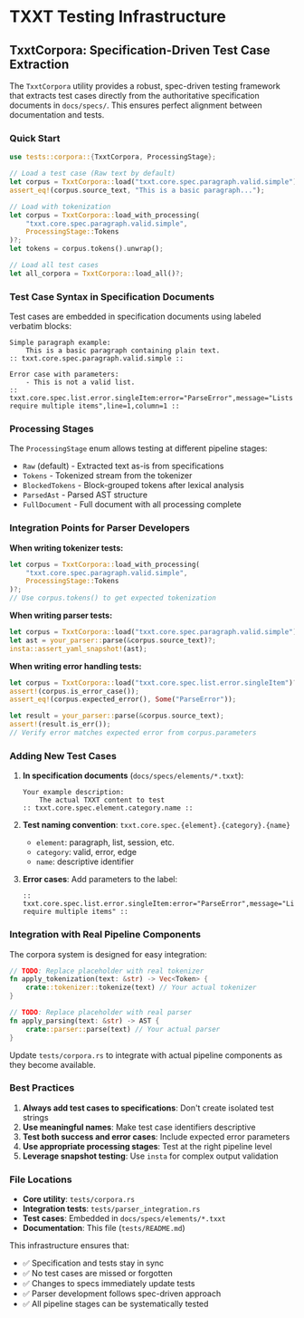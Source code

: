 # TXXT Testing Infrastructure

## TxxtCorpora: Specification-Driven Test Case Extraction

The `TxxtCorpora` utility provides a robust, spec-driven testing framework that extracts test cases directly from the authoritative specification documents in `docs/specs/`. This ensures perfect alignment between documentation and tests.

### Quick Start

```rust
use tests::corpora::{TxxtCorpora, ProcessingStage};

// Load a test case (Raw text by default)
let corpus = TxxtCorpora::load("txxt.core.spec.paragraph.valid.simple")?;
assert_eq!(corpus.source_text, "This is a basic paragraph...");

// Load with tokenization 
let corpus = TxxtCorpora::load_with_processing(
    "txxt.core.spec.paragraph.valid.simple", 
    ProcessingStage::Tokens
)?;
let tokens = corpus.tokens().unwrap();

// Load all test cases
let all_corpora = TxxtCorpora::load_all()?;
```

### Test Case Syntax in Specification Documents

Test cases are embedded in specification documents using labeled verbatim blocks:

```txxt
Simple paragraph example:
    This is a basic paragraph containing plain text.
:: txxt.core.spec.paragraph.valid.simple ::

Error case with parameters:
    - This is not a valid list.
:: txxt.core.spec.list.error.singleItem:error="ParseError",message="Lists require multiple items",line=1,column=1 ::
```

### Processing Stages

The `ProcessingStage` enum allows testing at different pipeline stages:

- `Raw` (default) - Extracted text as-is from specifications
- `Tokens` - Tokenized stream from the tokenizer
- `BlockedTokens` - Block-grouped tokens after lexical analysis  
- `ParsedAst` - Parsed AST structure
- `FullDocument` - Full document with all processing complete

### Integration Points for Parser Developers

**When writing tokenizer tests:**
```rust
let corpus = TxxtCorpora::load_with_processing(
    "txxt.core.spec.paragraph.valid.simple",
    ProcessingStage::Tokens
)?;
// Use corpus.tokens() to get expected tokenization
```

**When writing parser tests:**
```rust
let corpus = TxxtCorpora::load("txxt.core.spec.paragraph.valid.simple")?;
let ast = your_parser::parse(&corpus.source_text)?;
insta::assert_yaml_snapshot!(ast);
```

**When writing error handling tests:**
```rust
let corpus = TxxtCorpora::load("txxt.core.spec.list.error.singleItem")?;
assert!(corpus.is_error_case());
assert_eq!(corpus.expected_error(), Some("ParseError"));

let result = your_parser::parse(&corpus.source_text);
assert!(result.is_err());
// Verify error matches expected error from corpus.parameters
```

### Adding New Test Cases

1. **In specification documents** (`docs/specs/elements/*.txxt`):
   ```txxt
   Your example description:
       The actual TXXT content to test
   :: txxt.core.spec.element.category.name ::
   ```

2. **Test naming convention**: `txxt.core.spec.{element}.{category}.{name}`
   - `element`: paragraph, list, session, etc.
   - `category`: valid, error, edge
   - `name`: descriptive identifier

3. **Error cases**: Add parameters to the label:
   ```txxt
   :: txxt.core.spec.list.error.singleItem:error="ParseError",message="Lists require multiple items" ::
   ```

### Integration with Real Pipeline Components

The corpora system is designed for easy integration:

```rust
// TODO: Replace placeholder with real tokenizer
fn apply_tokenization(text: &str) -> Vec<Token> {
    crate::tokenizer::tokenize(text) // Your actual tokenizer
}

// TODO: Replace placeholder with real parser  
fn apply_parsing(text: &str) -> AST {
    crate::parser::parse(text) // Your actual parser
}
```

Update `tests/corpora.rs` to integrate with actual pipeline components as they become available.

### Best Practices

1. **Always add test cases to specifications**: Don't create isolated test strings
2. **Use meaningful names**: Make test case identifiers descriptive
3. **Test both success and error cases**: Include expected error parameters
4. **Use appropriate processing stages**: Test at the right pipeline level
5. **Leverage snapshot testing**: Use `insta` for complex output validation

### File Locations

- **Core utility**: `tests/corpora.rs`
- **Integration tests**: `tests/parser_integration.rs` 
- **Test cases**: Embedded in `docs/specs/elements/*.txxt`
- **Documentation**: This file (`tests/README.md`)

This infrastructure ensures that:
- ✅ Specification and tests stay in sync
- ✅ No test cases are missed or forgotten
- ✅ Changes to specs immediately update tests
- ✅ Parser development follows spec-driven approach
- ✅ All pipeline stages can be systematically tested